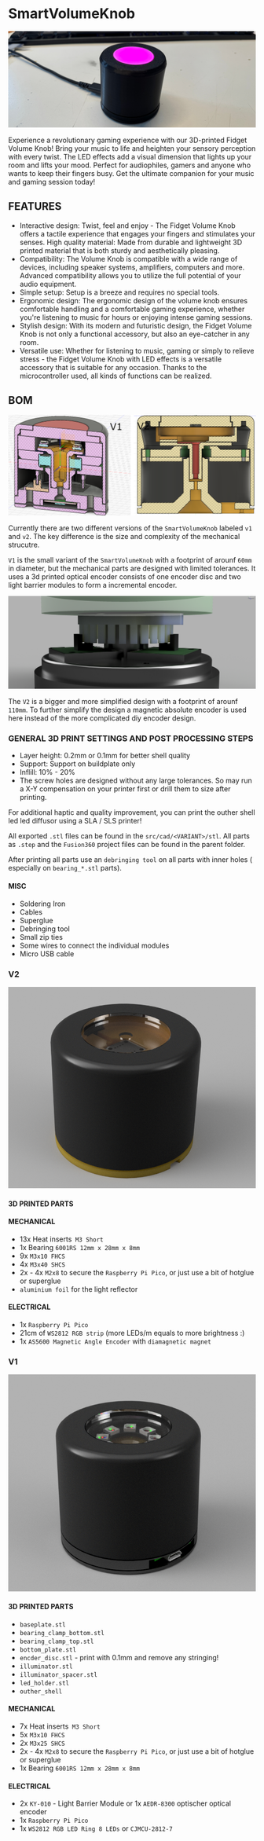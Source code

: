 # SmartVolumeKnob


![SmartVolumeKnob](documentation/images/v1/IMG_0535.JPG)

Experience a revolutionary gaming experience with our 3D-printed Fidget Volume Knob!
Bring your music to life and heighten your sensory perception with every twist.
The LED effects add a visual dimension that lights up your room and lifts your mood. Perfect for audiophiles, gamers and anyone who wants to keep their fingers busy.
Get the ultimate companion for your music and gaming session today!

## FEATURES

* Interactive design: Twist, feel and enjoy - The Fidget Volume Knob offers a tactile experience that engages your fingers and stimulates your senses.
High quality material: Made from durable and lightweight 3D printed material that is both sturdy and aesthetically pleasing.
* Compatibility: The Volume Knob is compatible with a wide range of devices, including speaker systems, amplifiers, computers and more. Advanced compatibility allows you to utilize the full potential of your audio equipment.
* Simple setup: Setup is a breeze and requires no special tools.
* Ergonomic design: The ergonomic design of the volume knob ensures comfortable handling and a comfortable gaming experience, whether you're listening to music for hours or enjoying intense gaming sessions.
* Stylish design: With its modern and futuristic design, the Fidget Volume Knob is not only a functional accessory, but also an eye-catcher in any room.
* Versatile use: Whether for listening to music, gaming or simply to relieve stress - the Fidget Volume Knob with LED effects is a versatile accessory that is suitable for any occasion. Thanks to the microcontroller used, all kinds of functions can be realized.

## BOM 

![SmartVolumeKnob](documentation/images/v1_v2_comarison.png)

Currently there are two different versions of the `SmartVolumeKnob` labeled  `v1` and `v2`.
The key difference is the size and complexity of the mechanical strucutre.

`V1` is the small variant of the `SmartVolumeKnob` with a footprint of arounf `60mm` in diameter, but the mechanical parts are designed with limited tolerances.
It uses a 3d printed optical encoder consists of one encoder disc and two light barrier modules to form a incremental encoder.

![V1_OPTICAL_ENCODER](documentation/images/v1/render_6.PNG)


The `V2` is a bigger and more simplified design with a footprint of arounf `110mm`.
To further simplify the design a magnetic absolute encoder is used here instead of the more complicated diy encoder design.

### GENERAL 3D PRINT SETTINGS AND POST PROCESSING STEPS

* Layer height: 0.2mm or 0.1mm for better shell quality
* Support: Support on buildplate only
* Inflill: 10% - 20%
* The screw holes are designed without any large tolerances. So may run a X-Y compensation on your printer first or drill them to size after printing.

For additional haptic and quality improvement, you can print the outher shell led led diffusor using a SLA / SLS printer!

All exported `.stl` files can be found in the `src/cad/<VARIANT>/stl`. All parts as `.step` and the `Fusion360` project files can be found in the parent folder.

After printing all parts use an `debringing tool` on all parts with inner holes ( especially on `bearing_*.stl` parts).

#### MISC

* Soldering Iron
* Cables
* Superglue
* Debringing tool
* Small zip ties
* Some wires to connect the individual modules
* Micro USB cable
  
### V2

![V1_OPTICAL_ENCODER](documentation/images/v2/render_1.PNG)

#### 3D PRINTED PARTS

#### MECHANICAL

* 13x Heat inserts` M3 Short`
* 1x Bearing `6001RS 12mm x 28mm x 8mm`
* 9x `M3x10 FHCS`
* 4x `M3x40 SHCS`
* 2x - 4x `M2x8` to secure the `Raspberry Pi Pico`, or just use a bit of hotglue or superglue
* `aluminium foil` for the light reflector

  
#### ELECTRICAL

* 1x `Raspberry Pi Pico`
* 21cm of `WS2812 RGB strip` (more LEDs/m equals to  more brightness :)
* 1x `AS5600 Magnetic Angle Encoder` with `diamagnetic magnet`
  
### V1

![V1_OPTICAL_ENCODER](documentation/images/v1/render_1.PNG)

#### 3D PRINTED PARTS

* `baseplate.stl`
* `bearing_clamp_bottom.stl`
* `bearing_clamp_top.stl`
* `bottom_plate.stl`
* `encder_disc.stl` - print with 0.1mm and remove any stringing!
* `illuminator.stl`
* `illuminator_spacer.stl`
* `led_holder.stl`
* `outher_shell`
    
#### MECHANICAL

* 7x Heat inserts` M3 Short`
* 5x `M3x10 FHCS`
* 2x `M3x25 SHCS`
* 2x - 4x `M2x8` to secure the `Raspberry Pi Pico`, or just use a bit of hotglue or superglue
* 1x Bearing `6001RS 12mm x 28mm x 8mm`

#### ELECTRICAL

* 2x `KY-010`  - Light Barrier Module or 1x `AEDR-8300` optischer optical encoder
* 1x `Raspberry Pi Pico`
* 1x `WS2812 RGB LED Ring 8 LEDs` or `CJMCU-2812-7`



